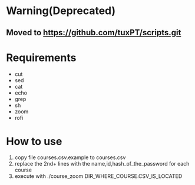 # **Warning(Deprecated)**

## **Moved to https://github.com/tuxPT/scripts.git**

# Requirements

- cut
- sed
- cat
- echo
- grep
- sh
- zoom
- rofi

# How to use

1. copy file courses.csv.example to courses.csv
2. replace the 2nd+ lines with the name,id,hash_of_the_password for each course
3. execute with ./course_zoom DIR_WHERE_COURSE.CSV_IS_LOCATED
